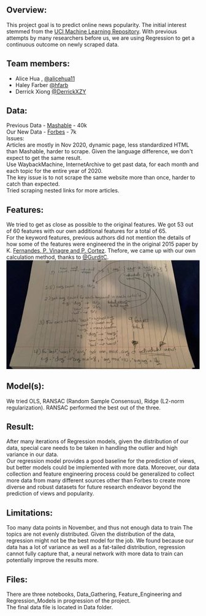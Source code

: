 ## Overview:  
This project goal is to predict online news popularity. The initial interest stemmed from the [UCI Machine Learning Repository](https://archive.ics.uci.edu/ml/datasets/Online+News+Popularity#).
With previous attempts by many researchers before us, we are using Regression to get a continuous outcome on newly scraped data.  

## Team members:
- Alice Hua , [@alicehua11](https://github.com/alicehua11)
- Haley Farber [@hfarb](https://github.com/hfarb)
- Derrick Xiong [@DerrickXZY](https://github.com/DerrickXZY)

## Data:  
Previous Data - [Mashable](https://mashable.com/) - 40k   
Our New Data - [Forbes](https://www.forbes.com/) - 7k  
Issues:  
Articles are mostly in Nov 2020, dynamic page, less standardized HTML than Mashable, harder to scrape.
Given the language difference, we don't expect to get the same result.  
Use WaybackMachine, InternetArchive to get past data, for each month and each topic for the entire year of 2020.  
The key issue is to not scrape the same website more than once, harder to catch than expected.  
Tried scraping nested links for more articles.  

## Features:   
We tried to get as close as possible to the original features. We got 53 out of 60 features with our own additional features for a total of 65.  
For the keyword features, previous authors did not mention the details of how some of the features were engineered the in the original 2015 paper by K. [Fernandes, P. Vinagre and P. Cortez](https://www.researchgate.net/publication/283510525_A_Proactive_Intelligent_Decision_Support_System_for_Predicting_the_Popularity_of_Online_News). Thefore, we came up with our own calculation method, thanks to [@GurditC](https://github.com/GurditC).  
![](image/keywords.jpg)

## Model(s):
We tried OLS, RANSAC (Random Sample Consensus), Ridge (L2-norm regularization). RANSAC performed the best out of the three.  


## Result:  
After many iterations of Regression models, given the distribution of our data, special care needs to be taken in handling the outlier and high variance in our data.  
Our regression model provides a good baseline for the prediction of views, but better models could be implemented with more data. Moreover, our data collection and feature engineering process could be generalized to collect more data from many different sources other than Forbes to create more diverse and robust datasets for future research endeavor beyond the prediction of views and popularity.

## Limitations:  
Too many data points in November, and thus not enough data to train
The topics are not evenly distributed.
Given the distribution of the data, regression might not be the best model for the job. We found because our data has a lot of variance as well as a fat-tailed distribution, regression cannot fully capture that, a neural network with more data to train can potentially improve the results more.

## Files:  
There are three notebooks, Data_Gathering, Feature_Engineering and Regression_Models in progression of the project.  
The final data file is located in Data folder.  
 
